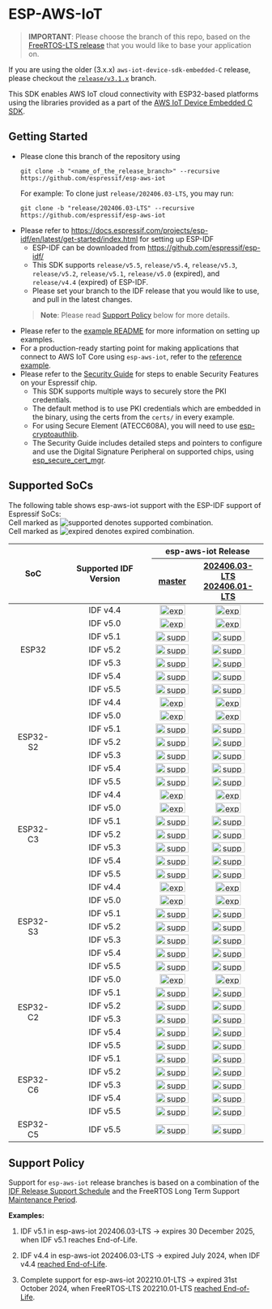 # ESP-AWS-IoT

> **IMPORTANT**: Please choose the branch of this repo, based on the [FreeRTOS-LTS release](https://github.com/FreeRTOS/FreeRTOS-LTS/releases) that you would like to base your application on.

If you are using the older (3.x.x) `aws-iot-device-sdk-embedded-C` release, please checkout the [`release/v3.1.x`](https://github.com/espressif/esp-aws-iot/tree/release/v3.1.x) branch.

This SDK enables AWS IoT cloud connectivity with ESP32-based platforms using the libraries provided as a part of the [AWS IoT Device Embedded C SDK](https://github.com/aws/aws-iot-device-sdk-embedded-C).

## Getting Started

- Please clone this branch of the repository using
    ```
    git clone -b "<name_of_the_release_branch>" --recursive https://github.com/espressif/esp-aws-iot
    ```
  For example: To clone just `release/202406.03-LTS`, you may run:
  ```
  git clone -b "release/202406.03-LTS" --recursive https://github.com/espressif/esp-aws-iot
  ```
- Please refer to https://docs.espressif.com/projects/esp-idf/en/latest/get-started/index.html for setting up ESP-IDF
  - ESP-IDF can be downloaded from https://github.com/espressif/esp-idf/
  - This SDK supports `release/v5.5`, `release/v5.4`, `release/v5.3`, `release/v5.2`, `release/v5.1`, `release/v5.0` (expired), and `release/v4.4` (expired) of ESP-IDF.
  - Please set your branch to the IDF release that you would like to use, and pull in the latest changes.
  > **Note**: Please read [Support Policy](#support-policy) below for more details.
- Please refer to the [example README](examples/README.md) for more information on setting up examples.
- For a production-ready starting point for making applications that connect to AWS IoT Core using `esp-aws-iot`, refer to the [reference example](https://github.com/FreeRTOS/iot-reference-esp32).
- Please refer to the [Security Guide](https://github.com/espressif/esp-aws-iot/blob/release/202210.01-LTS/examples/ota/SecurityGuide.md) for steps to enable Security Features on your Espressif chip.
  - This SDK supports multiple ways to securely store the PKI credentials.
  - The default method is to use PKI credentials which are embedded in the binary, using the certs from the `certs/` in every example. 
  - For using Secure Element (ATECC608A), you will need to use [esp-cryptoauthlib](https://github.com/espressif/esp-cryptoauthlib#how-to-use-esp-cryptoauthlib-with-esp-idf).
  - The Security Guide includes detailed steps and pointers to configure and use the Digital Signature Peripheral on supported chips, using [esp_secure_cert_mgr](https://components.espressif.com/components/espressif/esp_secure_cert_mgr).

## Supported SoCs

The following table shows esp-aws-iot support with the ESP-IDF support of Espressif SoCs:  
Cell marked as ![supported][supported] denotes supported combination.  
Cell marked as ![expired][expired] denotes expired combination.

<table>
    <thead>
        <tr align="center">
            <th rowspan="2">SoC</th>
            <th rowspan="2">Supported IDF Version</th>
            <th colspan="2">esp-aws-iot Release</th>
        </tr>
        <tr align="center">
            <th><a href="https://github.com/espressif/esp-aws-iot/tree/master">master</a></th>
            <th><a href="https://github.com/espressif/esp-aws-iot/tree/release/202406.03-LTS">202406.03-LTS<br/><a href="https://github.com/espressif/esp-aws-iot/tree/release/202406.01-LTS">202406.01-LTS</a></th>
        </tr>
    </thead>
    <tbody>
        <tr align="center">
            <td rowspan="7">ESP32</td>
            <td>IDF v4.4</td>
            <td><img src="https://img.shields.io/badge/-expired-grey" alt="expired" width="50" height="20"></td>
            <td><img src="https://img.shields.io/badge/-expired-grey" alt="expired" width="50" height="20"></td>
        </tr>
        <tr align="center">
            <td>IDF v5.0</td>
            <td><img src="https://img.shields.io/badge/-expired-grey" alt="expired" width="50" height="20"></td>
            <td><img src="https://img.shields.io/badge/-expired-grey" alt="expired" width="50" height="20"></td>
        </tr>
        <tr align="center">
            <td>IDF v5.1</td>
            <td><img src="https://img.shields.io/badge/-supported-green" alt="supported" width="65" height="20"></td>
            <td><img src="https://img.shields.io/badge/-supported-green" alt="supported" width="65" height="20"></td>
        </tr>
        <tr align="center">
            <td>IDF v5.2</td>
            <td><img src="https://img.shields.io/badge/-supported-green" alt="supported" width="65" height="20"></td>
            <td><img src="https://img.shields.io/badge/-supported-green" alt="supported" width="65" height="20"></td>
        </tr>
        <tr align="center">
            <td>IDF v5.3</td>
            <td><img src="https://img.shields.io/badge/-supported-green" alt="supported" width="65" height="20"></td>
            <td><img src="https://img.shields.io/badge/-supported-green" alt="supported" width="65" height="20"></td>
        </tr>
        <tr align="center">
            <td>IDF v5.4</td>
            <td><img src="https://img.shields.io/badge/-supported-green" alt="supported" width="65" height="20"></td>
            <td><img src="https://img.shields.io/badge/-supported-green" alt="supported" width="65" height="20"></td>
        </tr>
        <tr align="center">
            <td>IDF v5.5</td>
            <td><img src="https://img.shields.io/badge/-supported-green" alt="supported" width="65" height="20"></td>
            <td><img src="https://img.shields.io/badge/-supported-green" alt="supported" width="65" height="20"></td>
        </tr>
        <tr align="center">
            <td rowspan="7">ESP32-S2</td>
            <td>IDF v4.4</td>
            <td><img src="https://img.shields.io/badge/-expired-grey" alt="expired" width="50" height="20"></td>
            <td><img src="https://img.shields.io/badge/-expired-grey" alt="expired" width="50" height="20"></td>
        </tr>
        <tr align="center">
            <td>IDF v5.0</td>
            <td><img src="https://img.shields.io/badge/-expired-grey" alt="expired" width="50" height="20"></td>
            <td><img src="https://img.shields.io/badge/-expired-grey" alt="expired" width="50" height="20"></td>
        </tr>
        <tr align="center">
            <td>IDF v5.1</td>
            <td><img src="https://img.shields.io/badge/-supported-green" alt="supported" width="65" height="20"></td>
            <td><img src="https://img.shields.io/badge/-supported-green" alt="supported" width="65" height="20"></td>
        </tr>
        <tr align="center">
            <td>IDF v5.2</td>
            <td><img src="https://img.shields.io/badge/-supported-green" alt="supported" width="65" height="20"></td>
            <td><img src="https://img.shields.io/badge/-supported-green" alt="supported" width="65" height="20"></td>
        </tr>
        <tr align="center">
            <td>IDF v5.3</td>
            <td><img src="https://img.shields.io/badge/-supported-green" alt="supported" width="65" height="20"></td>
            <td><img src="https://img.shields.io/badge/-supported-green" alt="supported" width="65" height="20"></td>
        </tr>
        <tr align="center">
            <td>IDF v5.4</td>
            <td><img src="https://img.shields.io/badge/-supported-green" alt="supported" width="65" height="20"></td>
            <td><img src="https://img.shields.io/badge/-supported-green" alt="supported" width="65" height="20"></td>
        </tr>
        <tr align="center">
            <td>IDF v5.5</td>
            <td><img src="https://img.shields.io/badge/-supported-green" alt="supported" width="65" height="20"></td>
            <td><img src="https://img.shields.io/badge/-supported-green" alt="supported" width="65" height="20"></td>
        </tr>
        <tr align="center">
            <td rowspan="7">ESP32-C3</td>
            <td>IDF v4.4</td>
            <td><img src="https://img.shields.io/badge/-expired-grey" alt="expired" width="50" height="20"></td>
            <td><img src="https://img.shields.io/badge/-expired-grey" alt="expired" width="50" height="20"></td>
        </tr>
        <tr align="center">
            <td>IDF v5.0</td>
            <td><img src="https://img.shields.io/badge/-expired-grey" alt="expired" width="50" height="20"></td>
            <td><img src="https://img.shields.io/badge/-expired-grey" alt="expired" width="50" height="20"></td>
        </tr>
        <tr align="center">
            <td>IDF v5.1</td>
            <td><img src="https://img.shields.io/badge/-supported-green" alt="supported" width="65" height="20"></td>
            <td><img src="https://img.shields.io/badge/-supported-green" alt="supported" width="65" height="20"></td>
        </tr>
        <tr align="center">
            <td>IDF v5.2</td>
            <td><img src="https://img.shields.io/badge/-supported-green" alt="supported" width="65" height="20"></td>
            <td><img src="https://img.shields.io/badge/-supported-green" alt="supported" width="65" height="20"></td>
        </tr>
        <tr align="center">
            <td>IDF v5.3</td>
            <td><img src="https://img.shields.io/badge/-supported-green" alt="supported" width="65" height="20"></td>
            <td><img src="https://img.shields.io/badge/-supported-green" alt="supported" width="65" height="20"></td>
        </tr>
        <tr align="center">
            <td>IDF v5.4</td>
            <td><img src="https://img.shields.io/badge/-supported-green" alt="supported" width="65" height="20"></td>
            <td><img src="https://img.shields.io/badge/-supported-green" alt="supported" width="65" height="20"></td>
        </tr>
        <tr align="center">
            <td>IDF v5.5</td>
            <td><img src="https://img.shields.io/badge/-supported-green" alt="supported" width="65" height="20"></td>
            <td><img src="https://img.shields.io/badge/-supported-green" alt="supported" width="65" height="20"></td>
        </tr>
        <tr align="center">
            <td rowspan="7">ESP32-S3</td>
            <td>IDF v4.4</td>
            <td><img src="https://img.shields.io/badge/-expired-grey" alt="expired" width="50" height="20"></td>
            <td><img src="https://img.shields.io/badge/-expired-grey" alt="expired" width="50" height="20"></td>
        </tr>
        <tr align="center">
            <td>IDF v5.0</td>
            <td><img src="https://img.shields.io/badge/-expired-grey" alt="expired" width="50" height="20"></td>
            <td><img src="https://img.shields.io/badge/-expired-grey" alt="expired" width="50" height="20"></td>
        </tr>
        <tr align="center">
            <td>IDF v5.1</td>
            <td><img src="https://img.shields.io/badge/-supported-green" alt="supported" width="65" height="20"></td>
            <td><img src="https://img.shields.io/badge/-supported-green" alt="supported" width="65" height="20"></td>
        </tr>
        <tr align="center">
            <td>IDF v5.2</td>
            <td><img src="https://img.shields.io/badge/-supported-green" alt="supported" width="65" height="20"></td>
            <td><img src="https://img.shields.io/badge/-supported-green" alt="supported" width="65" height="20"></td>
        </tr>
        <tr align="center">
            <td>IDF v5.3</td>
            <td><img src="https://img.shields.io/badge/-supported-green" alt="supported" width="65" height="20"></td>
            <td><img src="https://img.shields.io/badge/-supported-green" alt="supported" width="65" height="20"></td>
        </tr>
        <tr align="center">
            <td>IDF v5.4</td>
            <td><img src="https://img.shields.io/badge/-supported-green" alt="supported" width="65" height="20"></td>
            <td><img src="https://img.shields.io/badge/-supported-green" alt="supported" width="65" height="20"></td>
        </tr>
        <tr align="center">
            <td>IDF v5.5</td>
            <td><img src="https://img.shields.io/badge/-supported-green" alt="supported" width="65" height="20"></td>
            <td><img src="https://img.shields.io/badge/-supported-green" alt="supported" width="65" height="20"></td>
        </tr>
        <tr align="center">
            <td rowspan="6">ESP32-C2</td>
            <td>IDF v5.0</td>
            <td><img src="https://img.shields.io/badge/-expired-grey" alt="expired" width="50" height="20"></td>
            <td><img src="https://img.shields.io/badge/-expired-grey" alt="expired" width="50" height="20"></td>
        </tr>
        <tr align="center">
            <td>IDF v5.1</td>
            <td><img src="https://img.shields.io/badge/-supported-green" alt="supported" width="65" height="20"></td>
            <td><img src="https://img.shields.io/badge/-supported-green" alt="supported" width="65" height="20"></td>
        </tr>
        <tr align="center">
            <td>IDF v5.2</td>
            <td><img src="https://img.shields.io/badge/-supported-green" alt="supported" width="65" height="20"></td>
            <td><img src="https://img.shields.io/badge/-supported-green" alt="supported" width="65" height="20"></td>
        </tr>
        <tr align="center">
            <td>IDF v5.3</td>
            <td><img src="https://img.shields.io/badge/-supported-green" alt="supported" width="65" height="20"></td>
            <td><img src="https://img.shields.io/badge/-supported-green" alt="supported" width="65" height="20"></td>
        </tr>
        <tr align="center">
            <td>IDF v5.4</td>
            <td><img src="https://img.shields.io/badge/-supported-green" alt="supported" width="65" height="20"></td>
            <td><img src="https://img.shields.io/badge/-supported-green" alt="supported" width="65" height="20"></td>
        </tr>
        <tr align="center">
            <td>IDF v5.5</td>
            <td><img src="https://img.shields.io/badge/-supported-green" alt="supported" width="65" height="20"></td>
            <td><img src="https://img.shields.io/badge/-supported-green" alt="supported" width="65" height="20"></td>
        </tr>
        <tr align="center">
            <td rowspan="5">ESP32-C6</td>
            <td>IDF v5.1</td>
            <td><img src="https://img.shields.io/badge/-supported-green" alt="supported" width="65" height="20"></td>
            <td><img src="https://img.shields.io/badge/-supported-green" alt="supported" width="65" height="20"></td>
        </tr>
        <tr align="center">
            <td>IDF v5.2</td>
            <td><img src="https://img.shields.io/badge/-supported-green" alt="supported" width="65" height="20"></td>
            <td><img src="https://img.shields.io/badge/-supported-green" alt="supported" width="65" height="20"></td>
        </tr>
        <tr align="center">
            <td>IDF v5.3</td>
            <td><img src="https://img.shields.io/badge/-supported-green" alt="supported" width="65" height="20"></td>
            <td><img src="https://img.shields.io/badge/-supported-green" alt="supported" width="65" height="20"></td>
        </tr>
        <tr align="center">
            <td>IDF v5.4</td>
            <td><img src="https://img.shields.io/badge/-supported-green" alt="supported" width="65" height="20"></td>
            <td><img src="https://img.shields.io/badge/-supported-green" alt="supported" width="65" height="20"></td>
        </tr>
        <tr align="center">
            <td>IDF v5.5</td>
            <td><img src="https://img.shields.io/badge/-supported-green" alt="supported" width="65" height="20"></td>
            <td><img src="https://img.shields.io/badge/-supported-green" alt="supported" width="65" height="20"></td>
        </tr>
        <tr align="center">
            <td rowspan="1">ESP32-C5</td>
            <td>IDF v5.5</td>
            <td><img src="https://img.shields.io/badge/-supported-green" alt="supported" width="65" height="20"></td>
            <td><img src="https://img.shields.io/badge/-supported-green" alt="supported" width="65" height="20"></td>
        </tr>
    </tbody>
</table>

[supported]: https://img.shields.io/badge/-supported-green "supported"
[expired]: https://img.shields.io/badge/-expired-grey "expired"

## Support Policy


Support for `esp-aws-iot` release branches is based on a combination of the [IDF Release Support Schedule](https://github.com/espressif/esp-idf#esp-idf-release-support-schedule) and the FreeRTOS Long Term Support [Maintenance Period](https://github.com/FreeRTOS/FreeRTOS-LTS#freertosfreertos-long-term-support).


**Examples:**

1) IDF v5.1 in esp-aws-iot 202406.03-LTS → expires 30 December 2025, when IDF v5.1 reaches End-of-Life.

2) IDF v4.4 in esp-aws-iot 202406.03-LTS → expired July 2024, when IDF v4.4 [reached End-of-Life](https://www.espressif.com/sites/default/files/advisory_downloads/AR2024-008%20End-of-Life%20Advisory%20for%20ESP-IDF%20v4.4%20Release%20Branch%20EN.pdf).

3) Complete support for esp-aws-iot 202210.01-LTS → expired 31st October 2024, when FreeRTOS-LTS 202210.01-LTS [reached End-of-Life](https://github.com/FreeRTOS/FreeRTOS-LTS/tree/202210.01-LTS#freertosfreertos-long-term-support).
